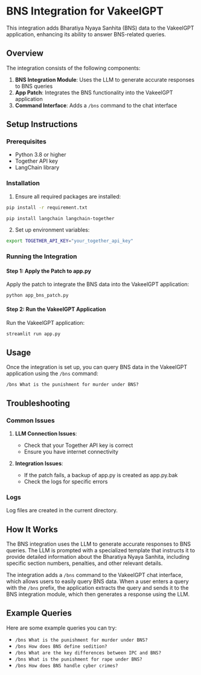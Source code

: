 # BNS Integration for VakeelGPT

This integration adds Bharatiya Nyaya Sanhita (BNS) data to the VakeelGPT application, enhancing its ability to answer BNS-related queries.

## Overview

The integration consists of the following components:

1. **BNS Integration Module**: Uses the LLM to generate accurate responses to BNS queries
2. **App Patch**: Integrates the BNS functionality into the VakeelGPT application
3. **Command Interface**: Adds a `/bns` command to the chat interface

## Setup Instructions

### Prerequisites

- Python 3.8 or higher
- Together API key
- LangChain library

### Installation

1. Ensure all required packages are installed:
```bash
pip install -r requirement.txt
```
```bash
pip install langchain langchain-together
```

2. Set up environment variables:

```bash
export TOGETHER_API_KEY="your_together_api_key"
```

### Running the Integration

#### Step 1: Apply the Patch to app.py

Apply the patch to integrate the BNS data into the VakeelGPT application:

```bash
python app_bns_patch.py
```

#### Step 2: Run the VakeelGPT Application

Run the VakeelGPT application:

```bash
streamlit run app.py
```

## Usage

Once the integration is set up, you can query BNS data in the VakeelGPT application using the `/bns` command:

```
/bns What is the punishment for murder under BNS?
```

## Troubleshooting

### Common Issues

1. **LLM Connection Issues**:
   - Check that your Together API key is correct
   - Ensure you have internet connectivity

2. **Integration Issues**:
   - If the patch fails, a backup of app.py is created as app.py.bak
   - Check the logs for specific errors

### Logs

Log files are created in the current directory.

## How It Works

The BNS integration uses the LLM to generate accurate responses to BNS queries. The LLM is prompted with a specialized template that instructs it to provide detailed information about the Bharatiya Nyaya Sanhita, including specific section numbers, penalties, and other relevant details.

The integration adds a `/bns` command to the VakeelGPT chat interface, which allows users to easily query BNS data. When a user enters a query with the `/bns` prefix, the application extracts the query and sends it to the BNS integration module, which then generates a response using the LLM.

## Example Queries

Here are some example queries you can try:

- `/bns What is the punishment for murder under BNS?`
- `/bns How does BNS define sedition?`
- `/bns What are the key differences between IPC and BNS?`
- `/bns What is the punishment for rape under BNS?`
- `/bns How does BNS handle cyber crimes?`
